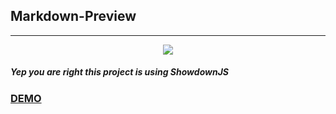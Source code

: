 
## Markdown-Preview
_____
<p align="center">
<img  src="https://bunyaminozturk.com.tr/i/5zRuyj.png">
</p>

 
##### **Yep you are right this project is using ShowdownJS**

### [DEMO](https://lanson2232.github.io/markdown-preview/index.html)
